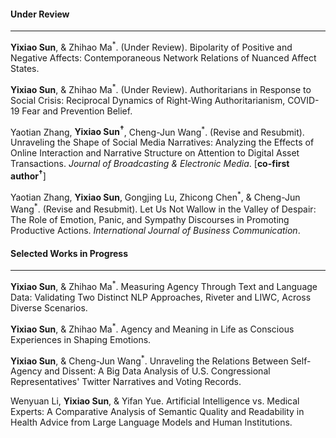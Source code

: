 #### **Under Review**

---

**Yixiao Sun**, & Zhihao Ma<sup>\*</sup>. (Under Review). Bipolarity of Positive and Negative Affects: Contemporaneous Network Relations of Nuanced Affect States.

**Yixiao Sun**, & Zhihao Ma<sup>\*</sup>. (Under Review). Authoritarians in Response to Social Crisis: Reciprocal Dynamics of Right-Wing Authoritarianism, COVID-19 Fear and Prevention Belief.

Yaotian Zhang, **Yixiao Sun<sup>†</sup>**, Cheng-Jun Wang<sup>\*</sup>. (Revise and Resubmit). Unraveling the Shape of Social Media Narratives: Analyzing the Effects of Online Interaction and Narrative Structure on Attention to Digital Asset Transactions. _Journal of Broadcasting & Electronic Media_. [**co-first author<sup>†</sup>**]

Yaotian Zhang, **Yixiao Sun**, Gongjing Lu, Zhicong Chen<sup>\*</sup>, & Cheng-Jun Wang<sup>\*</sup>\. (Revise and Resubmit). Let Us Not Wallow in the Valley of Despair: The Role of Emotion, Panic, and Sympathy Discourses in Promoting Productive Actions. _International Journal of Business Communication_.


#### **Selected Works in Progress**

 ---

**Yixiao Sun**, & Zhihao Ma<sup>\*</sup>. Measuring Agency Through Text and Language Data: Validating Two Distinct NLP Approaches, Riveter and LIWC, Across Diverse Scenarios.

**Yixiao Sun**, & Zhihao Ma<sup>\*</sup>. Agency and Meaning in Life as Conscious Experiences in Shaping Emotions.

**Yixiao Sun**, & Cheng-Jun Wang<sup>\*</sup>. Unraveling the Relations Between Self-Agency and Dissent: A Big Data Analysis of U.S. Congressional Representatives' Twitter Narratives and Voting Records.

Wenyuan Li, **Yixiao Sun**, & Yifan Yue. Artificial Intelligence vs. Medical Experts: A Comparative Analysis of Semantic Quality and Readability in Health Advice from Large Language Models and Human Institutions.
